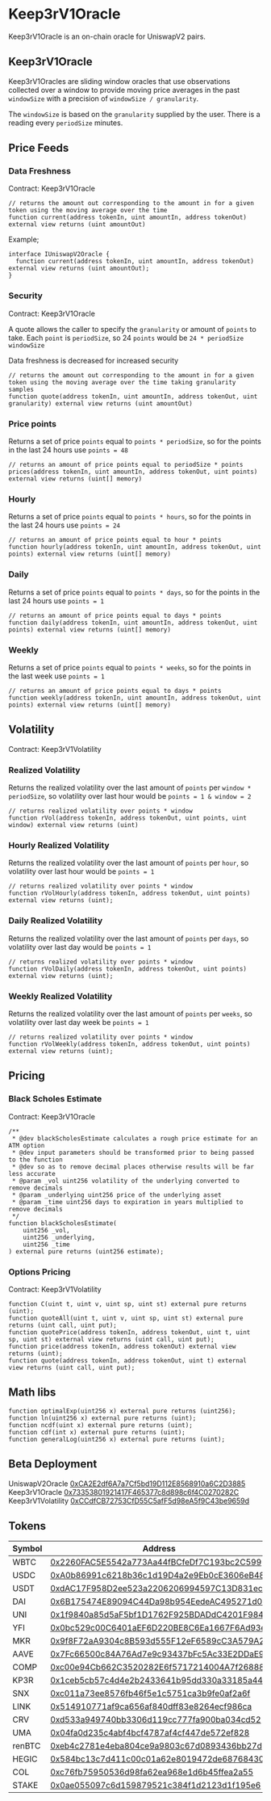 # Keep3rV1Oracle

Keep3rV1Oracle is an on-chain oracle for UniswapV2 pairs.

## Keep3rV1Oracle

Keep3rV1Oracles are sliding window oracles that use observations collected over a window to provide moving price averages in the past `windowSize` with a precision of `windowSize / granularity`.

The `windowSize` is based on the `granularity` supplied by the user. There is a reading every `periodSize` minutes.

## Price Feeds

### Data Freshness

Contract: Keep3rV1Oracle

```
// returns the amount out corresponding to the amount in for a given token using the moving average over the time
function current(address tokenIn, uint amountIn, address tokenOut) external view returns (uint amountOut)
```

Example;

```
interface IUniswapV2Oracle {
  function current(address tokenIn, uint amountIn, address tokenOut) external view returns (uint amountOut);
}

```

### Security

Contract: Keep3rV1Oracle

A quote allows the caller to specify the `granularity` or amount of `points` to take. Each `point` is `periodSize`, so 24 `points` would be `24 * periodSize` `windowSize`

Data freshness is decreased for increased security

```
// returns the amount out corresponding to the amount in for a given token using the moving average over the time taking granularity samples
function quote(address tokenIn, uint amountIn, address tokenOut, uint granularity) external view returns (uint amountOut)
```

### Price points

Returns a set of price `points` equal to `points * periodSize`, so for the points in the last 24 hours use `points = 48`

```
// returns an amount of price points equal to periodSize * points
prices(address tokenIn, uint amountIn, address tokenOut, uint points) external view returns (uint[] memory)
```

### Hourly

Returns a set of price `points` equal to `points * hours`, so for the points in the last 24 hours use `points = 24`

```
// returns an amount of price points equal to hour * points
function hourly(address tokenIn, uint amountIn, address tokenOut, uint points) external view returns (uint[] memory)
```

### Daily

Returns a set of price `points` equal to `points * days`, so for the points in the last 24 hours use `points = 1`

```
// returns an amount of price points equal to days * points
function daily(address tokenIn, uint amountIn, address tokenOut, uint points) external view returns (uint[] memory)
```

### Weekly

Returns a set of price `points` equal to `points * weeks`, so for the points in the last week use `points = 1`

```
// returns an amount of price points equal to days * points
function weekly(address tokenIn, uint amountIn, address tokenOut, uint points) external view returns (uint[] memory)
```

## Volatility

Contract: Keep3rV1Volatility

### Realized Volatility

Returns the realized volatility over the last amount of `points` per `window * periodSize`, so volatility over last hour would be `points = 1 & window = 2`

```
// returns realized volatility over points * window
function rVol(address tokenIn, address tokenOut, uint points, uint window) external view returns (uint)
```

### Hourly Realized Volatility

Returns the realized volatility over the last amount of `points` per `hour`, so volatility over last hour would be `points = 1`

```
// returns realized volatility over points * window
function rVolHourly(address tokenIn, address tokenOut, uint points) external view returns (uint);
```

### Daily Realized Volatility

Returns the realized volatility over the last amount of `points` per `days`, so volatility over last day would be `points = 1`

```
// returns realized volatility over points * window
function rVolDaily(address tokenIn, address tokenOut, uint points) external view returns (uint);
```

### Weekly Realized Volatility

Returns the realized volatility over the last amount of `points` per `weeks`, so volatility over last day week be `points = 1`

```
// returns realized volatility over points * window
function rVolWeekly(address tokenIn, address tokenOut, uint points) external view returns (uint);
```

## Pricing

### Black Scholes Estimate

Contract: Keep3rV1Oracle

```
/**
 * @dev blackScholesEstimate calculates a rough price estimate for an ATM option
 * @dev input parameters should be transformed prior to being passed to the function
 * @dev so as to remove decimal places otherwise results will be far less accurate
 * @param _vol uint256 volatility of the underlying converted to remove decimals
 * @param _underlying uint256 price of the underlying asset
 * @param _time uint256 days to expiration in years multiplied to remove decimals
 */
function blackScholesEstimate(
    uint256 _vol,
    uint256 _underlying,
    uint256 _time
) external pure returns (uint256 estimate);
```

### Options Pricing

Contract: Keep3rV1Volatility

```
function C(uint t, uint v, uint sp, uint st) external pure returns (uint);
function quoteAll(uint t, uint v, uint sp, uint st) external pure returns (uint call, uint put);
function quotePrice(address tokenIn, address tokenOut, uint t, uint sp, uint st) external view returns (uint call, uint put);
function price(address tokenIn, address tokenOut) external view returns (uint);
function quote(address tokenIn, address tokenOut, uint t) external view returns (uint call, uint put);
```

## Math libs

```
function optimalExp(uint256 x) external pure returns (uint256);
function ln(uint256 x) external pure returns (uint);
function ncdf(uint x) external pure returns (uint);
function cdf(int x) external pure returns (uint);
function generalLog(uint256 x) external pure returns (uint);

```

## Beta Deployment

UniswapV2Oracle [0xCA2E2df6A7a7Cf5bd19D112E8568910a6C2D3885](https://etherscan.io/address/0xCA2E2df6A7a7Cf5bd19D112E8568910a6C2D3885)  
Keep3rV1Oracle [0x73353801921417F465377c8d898c6f4C0270282C](https://etherscan.io/address/0x73353801921417F465377c8d898c6f4C0270282C)  
Keep3rV1Volatility [0xCCdfCB72753CfD55C5afF5d98eA5f9C43be9659d](https://etherscan.io/address/0xCCdfCB72753CfD55C5afF5d98eA5f9C43be9659d)  

## Tokens

Symbol | Address
-- | --
WBTC |  [0x2260FAC5E5542a773Aa44fBCfeDf7C193bc2C599](https://etherscan.io/address/0x2260FAC5E5542a773Aa44fBCfeDf7C193bc2C599)
USDC | 	[0xA0b86991c6218b36c1d19D4a2e9Eb0cE3606eB48](https://etherscan.io/address/0xA0b86991c6218b36c1d19D4a2e9Eb0cE3606eB48)
USDT | 	[0xdAC17F958D2ee523a2206206994597C13D831ec7](https://etherscan.io/address/0xdAC17F958D2ee523a2206206994597C13D831ec7)
DAI |  [0x6B175474E89094C44Da98b954EedeAC495271d0F](https://etherscan.io/address/0x6B175474E89094C44Da98b954EedeAC495271d0F)
UNI |  [0x1f9840a85d5aF5bf1D1762F925BDADdC4201F984](https://etherscan.io/address/0x1f9840a85d5aF5bf1D1762F925BDADdC4201F984)
YFI |  [0x0bc529c00C6401aEF6D220BE8C6Ea1667F6Ad93e](https://etherscan.io/address/0x0bc529c00C6401aEF6D220BE8C6Ea1667F6Ad93e)
MKR |  [0x9f8F72aA9304c8B593d555F12eF6589cC3A579A2](https://etherscan.io/address/0x9f8F72aA9304c8B593d555F12eF6589cC3A579A2)
AAVE |  [0x7Fc66500c84A76Ad7e9c93437bFc5Ac33E2DDaE9](https://etherscan.io/address/0x7Fc66500c84A76Ad7e9c93437bFc5Ac33E2DDaE9)
COMP |  [0xc00e94Cb662C3520282E6f5717214004A7f26888](https://etherscan.io/address/0xc00e94Cb662C3520282E6f5717214004A7f26888)
KP3R |  [0x1ceb5cb57c4d4e2b2433641b95dd330a33185a44](https://etherscan.io/address/0x1ceb5cb57c4d4e2b2433641b95dd330a33185a44)
SNX |  [0xc011a73ee8576fb46f5e1c5751ca3b9fe0af2a6f](https://etherscan.io/address/0xc011a73ee8576fb46f5e1c5751ca3b9fe0af2a6f)
LINK |  [0x514910771af9ca656af840dff83e8264ecf986ca](https://etherscan.io/address/0x514910771af9ca656af840dff83e8264ecf986ca)
CRV |  [0xd533a949740bb3306d119cc777fa900ba034cd52](https://etherscan.io/address/0xd533a949740bb3306d119cc777fa900ba034cd52)
UMA |  [0x04fa0d235c4abf4bcf4787af4cf447de572ef828](https://etherscan.io/address/0x04fa0d235c4abf4bcf4787af4cf447de572ef828)
renBTC |  [0xeb4c2781e4eba804ce9a9803c67d0893436bb27d](https://etherscan.io/address/0xeb4c2781e4eba804ce9a9803c67d0893436bb27d)
HEGIC |  [0x584bc13c7d411c00c01a62e8019472de68768430](https://etherscan.io/address/0x584bc13c7d411c00c01a62e8019472de68768430)
COL |  [0xc76fb75950536d98fa62ea968e1d6b45ffea2a55](https://etherscan.io/address/0xc76fb75950536d98fa62ea968e1d6b45ffea2a55)
STAKE |  [0x0ae055097c6d159879521c384f1d2123d1f195e6](https://etherscan.io/address/0x0ae055097c6d159879521c384f1d2123d1f195e6)
